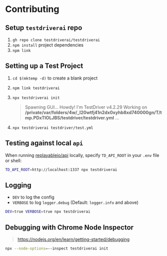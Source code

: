 # Contributing

## Setup `testdriverai` repo

1. `gh repo clone testdriverai/testdriverai`
1. `npm install` project dependencies
1. `npm link`

## Setting up a Test Project

1. `cd $(mktemp -d)` to create a blank project
1. `npm link testdriverai`
1. `npx testdriverai init`

   > Spawning GUI...
   > Howdy! I'm TestDriver v4.2.29
   > Working on **/private/var/folders/4w/\_l20wtfj41n2dx0xyhb8xd740000gn/T/tmp.PDxTlOLJBS/testdriver/testdriver.yml**
   > ...

1. `npx testdriverai testdriver/test.yml`

## Testing against local `api`

When running [replayableio/api](https://github.com/replayableio/api/) locally, specify `TD_API_ROOT` in your `.env` file or shell:

```sh
TD_API_ROOT=http://localhost:1337 npx testdriverai
```

## Logging

- `DEV` to log the config
- `VERBOSE` to log `logger.debug` (Default: `logger.info` and above)

```sh
DEV=true VERBOSE=true npx testdriverai
```

## Debugging with Chrome Node Inspector

> https://nodejs.org/en/learn/getting-started/debugging

```sh
npx --node-options=--inspect testdriverai init
```
